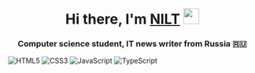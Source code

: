 <h1 align="center">Hi there, I'm <a href="https://daniilshat.ru/" target="_blank">NILT</a> <img src="https://github.com/blackcater/blackcater/raw/main/images/Hi.gif" height="32"/></h1><h3 align="center">Computer science student, IT news writer from Russia 🇷🇺</h3>

![HTML5](https://img.shields.io/badge/-HTML5-%23E44D27?style=flat-square&logo=html5&logoColor=ffffff)
![CSS3](https://img.shields.io/badge/-CSS3-%231572B6?style=flat-square&logo=css3)
![JavaScript](https://img.shields.io/badge/-JavaScript-%23F7DF1C?style=flat-square&logo=javascript&logoColor=000000&labelColor=%23F7DF1C&color=%23FFCE5A)
![TypeScript](https://img.shields.io/badge/-TypeScript-007ACC?style=flat-square&logo=typescript&logoColor=white)
